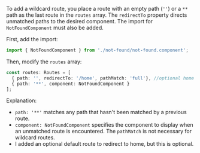 To add a wildcard route, you place a route with an empty path (`''`) or a `**` path as the last route in the `routes` array. The `redirectTo` property directs unmatched paths to the desired component. The import for `NotFoundComponent` must also be added.

First, add the import:

```typescript
import { NotFoundComponent } from './not-found/not-found.component';
```

Then, modify the `routes` array:

```typescript
const routes: Routes = [
  { path: '', redirectTo: '/home', pathMatch: 'full'}, //optional home route as default
  { path: '**', component: NotFoundComponent }
];
```

Explanation:

*   `path: '**'` matches any path that hasn't been matched by a previous route.
*   `component: NotFoundComponent` specifies the component to display when an unmatched route is encountered. The `pathMatch` is not necessary for wildcard routes.
* I added an optional default route to redirect to home, but this is optional.